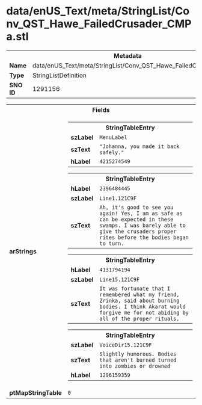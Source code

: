 <h1>data/enUS_Text/meta/StringList/Conv_QST_Hawe_FailedCrusader_CMPa.stl</h1><table><tr><th colspan="100%">Metadata</th></tr><tr><td><b>Name</b></td><td>data/enUS_Text/meta/StringList/Conv_QST_Hawe_FailedCrusader_CMPa.stl</td></tr><tr><td><b>Type</b></td><td>StringListDefinition</td></tr><tr><td><b>SNO ID</b></td><td>1291156</td></tr></table>

<table><tr><th colspan="100%">Fields</th></tr><tr><td><b>arStrings</b></td><td><table><tr><th colspan="100%">StringTableEntry</th></tr><tr><td><b>szLabel</b></td><td><code>MenuLabel</code></td></tr><tr><td><b>szText</b></td><td><code>"Johanna, you made it back safely."</code></td></tr><tr><td><b>hLabel</b></td><td><code>4215274549</code></td></tr></table>


<table><tr><th colspan="100%">StringTableEntry</th></tr><tr><td><b>hLabel</b></td><td><code>2396484445</code></td></tr><tr><td><b>szLabel</b></td><td><code>Line1.121C9F</code></td></tr><tr><td><b>szText</b></td><td><code>Ah, it's good to see you again! Yes, I am as safe as can be expected in these swamps. I was barely able to give the crusaders proper rites before the bodies began to turn.</code></td></tr></table>


<table><tr><th colspan="100%">StringTableEntry</th></tr><tr><td><b>hLabel</b></td><td><code>4131794194</code></td></tr><tr><td><b>szLabel</b></td><td><code>Line15.121C9F</code></td></tr><tr><td><b>szText</b></td><td><code>It was fortunate that I remembered what my friend, Zrinka, said about burning bodies. I think Akarat would forgive me for not abiding by all of the proper rituals.</code></td></tr></table>


<table><tr><th colspan="100%">StringTableEntry</th></tr><tr><td><b>szLabel</b></td><td><code>VoiceDir15.121C9F</code></td></tr><tr><td><b>szText</b></td><td><code>Slightly humorous. Bodies that aren't burned turned into zombies or drowned</code></td></tr><tr><td><b>hLabel</b></td><td><code>1296159359</code></td></tr></table>


</td></tr><tr><td><b>ptMapStringTable</b></td><td><code>0</code></td></tr></table>

